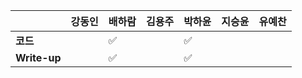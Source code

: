 |              | 강동인 | 배하람 | 김용주 | 박하윤 | 지승윤 | 유예찬 |
| ------------ | ------ | ------ | ------ | ------ | ------ | ------------ |
| **코드**     ||:white_check_mark:|  | :white_check_mark:       |        |  |
| **Write-up** ||:white_check_mark:|  | :white_check_mark:       |        |  |
